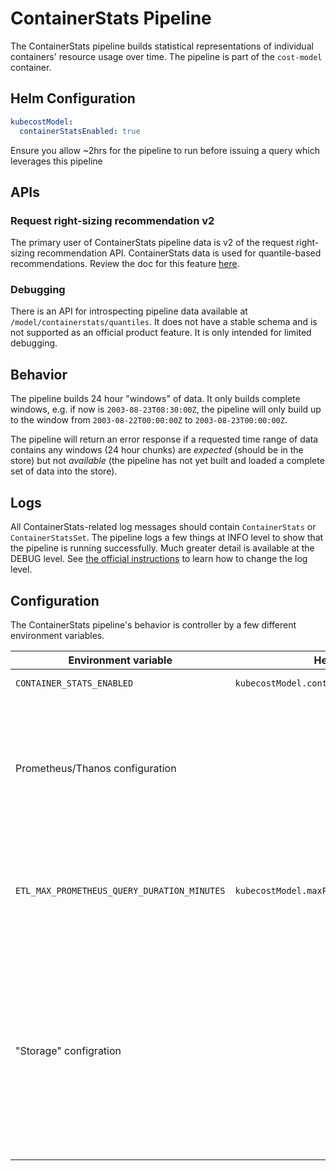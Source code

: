 # ContainerStats Pipeline

The ContainerStats pipeline builds statistical representations of individual
containers' resource usage over time.  The pipeline is part of the `cost-model`
container.

## Helm Configuration

```yaml
kubecostModel:
  containerStatsEnabled: true
```

Ensure you allow ~2hrs for the pipeline to run before issuing a query which
leverages this pipeline

## APIs

### Request right-sizing recommendation v2

The primary user of ContainerStats pipeline data is v2 of the request right-
sizing recommendation API. ContainerStats data is used for quantile-based
recommendations. Review the doc for this feature [here](https://github.com/kubecost/docs/blob/main/api-request-right-sizing-v2.md).

### Debugging

There is an API for introspecting pipeline data available at
`/model/containerstats/quantiles`. It does not have a stable schema and is not
supported as an official product feature. It is only intended for limited
debugging.

## Behavior

The pipeline builds 24 hour "windows" of data. It only builds complete windows,
e.g. if now is `2003-08-23T08:30:00Z`, the pipeline will only build up to the
window from `2003-08-22T00:00:00Z` to `2003-08-23T00:00:00Z`.

The pipeline will return an error response if a requested time range of data
contains any windows (24 hour chunks) are _expected_ (should be in the store)
but not _available_ (the pipeline has not yet built and loaded a complete set of
data into the store).

## Logs

All ContainerStats-related log messages should contain `ContainerStats` or
`ContainerStatsSet`. The pipeline logs a few things at INFO level to show that
the pipeline is running successfully. Much greater detail is available at the
DEBUG level. See [the official instructions](https://github.com/kubecost/cost-analyzer-helm-chart#adjusting-log-output) to learn how to change the log level.

## Configuration

The ContainerStats pipeline's behavior is controller by a few different
environment variables.

| Environment variable | Helm chart value | Description |
|----------------------|------------------|-------------|
| `CONTAINER_STATS_ENABLED` | `kubecostModel.containerStatsEnabled` | Enables the pipeline. |
| Prometheus/Thanos configuration | | The pipeline inherits most of the existing Prometheus/Thanos configuration because it leverages the same client(s) used by the Asset and Allocation pipelines. Specific deviations will be mentioned. |
| `ETL_MAX_PROMETHEUS_QUERY_DURATION_MINUTES` | `kubecostModel.maxPrometheusQueryDurationMinutes` | The pipeline will obey this, but may fail to initialize if this is set below the minimum value supported by the pipeline (10 minutes).
| "Storage" configration | | The pipeline inherits most of the existing "store" configuration used by other pipelines like Asset and Allocation. This includes, but is not limited to: store duration, store type (file, federated, etc.), leader election, storage pathing, storage directory, bucket storage, and backup. |
